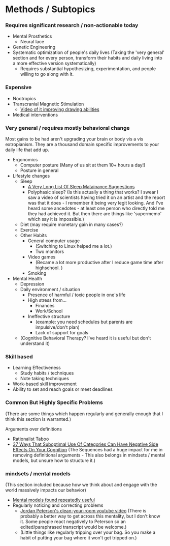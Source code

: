 <!-- TITLE: Human Enhancement -->
<!-- SUBTITLE: A quick summary of Human Enhancement -->

# Methods / Subtopics

### Requires significant research / non-actionable today
* Mental Prosthetics
	* Neural lace
* Genetic Engineering
* Systematic optimization of people's daily lives (Taking the 'very general' section and for every person, transform their habits and daily living into a more effective version systematically) 
	* Requires substantial hypothesizing, experimentation, and people willing to go along with it.


### Expensive 
* Nootropics
* Transcranial Magnetic Stimulation
	* [Video of it improving drawing abilities](/https://www.youtube.com/watch?v=JiP22kTxq_g)
* Medical interventions

### Very general / requires mostly behavioral change

Most gains to be had aren't upgrading your brain or body vis a vis extropianism. They are a thousand domain specific improvements to your daily life that add up.  

* Ergonomics
	* Computer posture (Many of us sit at them 10+ hours a day!)
	* Posture in general
* Lifestyle changes
	* Sleep 
		* [A Very Long List Of Sleep Matainance Suggestions](/https://www.lesswrong.com/posts/9JFMhW9YHoTKbQEY2/a-very-long-list-of-sleep-maintenance-suggestions)
		* Polyphasic sleep? (Is this actually a thing that works? I swear I saw a video of scientists having tried it on an artist and the report was that it does - I remember it being very legit looking. And I've heard some ancedotes - at least one person who directly told me they had achieved it. But then there are things like 'supermemo' which say it is impossible.)
	* Diet (may require monetary gain in many cases?)
	* Exercise 
	* Other Habits
		* General computer usage 
			* (Switching to Linux helped me a lot.)
			* Two monitors			 
		* Video games 
			* (Became a lot more productive after I reduce game time after highschool. )
		* Smoking
* Mental Health
	* Depression
	* Daily environment / situation
		* Presence of harmful / toxic people in one's life
		* High stress from...
			* Finances
			* Work/School
		* Ineffective structure 
			* (example: you need schedules but parents are impulsive/don't plan)
			* Lack of support for goals
	* (Cognitive Behavioral Therapy? I've heard it is useful but don't understand it)

	
### Skill based
* Learning Effectiveness
	* Study habits / techniques
	* Note taking techniques
* Work-based skill improvement
* Ability to set and reach goals or meet deadlines



### Common But Highly Specific Problems

(There are some things which happen regularly and generally enough that I think this section is warranted.)


Arguments over definitions
* Rationalist Taboo 
* [37 Ways That Suboptimal Use Of Categories Can Have Negative Side Effects On Your Cognition](/https://www.readthesequences.com/Thirty-Seven-Ways-That-Words-Can-Be-Wrong/) (The Sequences had a huge impact for me in removing definitional arguments - This also belongs in mindsets / mental models, but unsure how to structure it.)


### mindsets / mental models 

(This section included because how we think about and engage with the world massively impacts our behavior) 
* [Mental models found repeatedly useful](/https://medium.com/@yegg/mental-models-i-find-repeatedly-useful-936f1cc405d)
* Regularly noticing and correcting problems
	* [Jordan Peterson's clean-your-room youtube video](/https://www.youtube.com/watch?v=PE0u7-SX2hs) (There is probably a better way to get across this mentality, but I don't know it. Some people react negatively to Peterson so an edited/paraphrased transcript would be welcome.)
	* (Little things like regularly tripping over your bag. So you make a habit of putting your bag where it won't get tripped on.)


